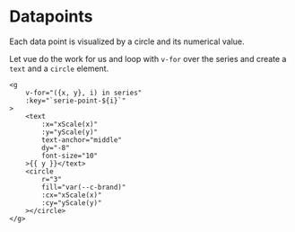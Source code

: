 # Datapoints
Each data point is visualized by a circle and its numerical value.
<Datapoints/>

Let vue do the work for us and loop with `v-for` over the series and create a `text` and a `circle` element.
```vue
<g
    v-for="({x, y}, i) in series"
    :key="`serie-point-${i}`"
>
    <text
        :x="xScale(x)"
        :y="yScale(y)"
        text-anchor="middle"
        dy="-8"
        font-size="10"
    >{{ y }}</text>
    <circle
        r="3"
        fill="var(--c-brand)"
        :cx="xScale(x)"
        :cy="yScale(y)"
    ></circle>
</g>
```
